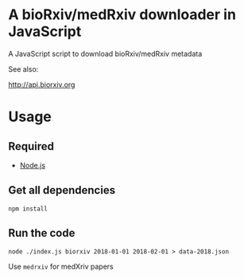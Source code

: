 # A bioRxiv/medRxiv downloader in JavaScript

A JavaScript script to download bioRxiv/medRxiv metadata

See also:

http://api.biorxiv.org

# Usage

## Required

* [Node.js](https://nodejs.org/en/)

## Get all dependencies

```
npm install
```

## Run the code

```
node ./index.js biorxiv 2018-01-01 2018-02-01 > data-2018.json
```

Use `medrxiv` for medXriv papers

